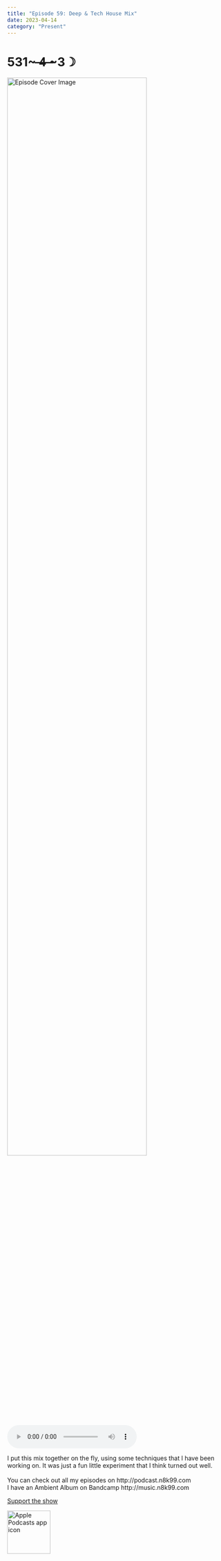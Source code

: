```yaml
---
title: "Episode 59: Deep & Tech House Mix"
date: 2023-04-14
category: "Present"
---
```

# 531~ ̶4̶ ̶~3☽
<img src="https://artwork.captivate.fm/d4424c7e-a69a-44f5-bf23-e880c1ea167b/60854458c4d1acdf4e1c2f79c4137142d85d78e379bdafbd69bd34c85f5819ad.jpg" alt="Episode Cover Image" width=80%/>
<audio controls>
  <source src="https://podcasts.captivate.fm/media/063e0550-bde0-4dc9-9bdf-54fa8c508cd1/12649309-episode-59-deep-tech-house-mix.mp3" type="audio/mpeg">
  Your browser does not support the audio element.
</audio>

<p>I put this mix together on the fly, using some techniques that I have been working on. It was just a fun little experiment that I think turned out well.<br/><br/>You can check out all my episodes on http://podcast.n8k99.com<br/>I have an Ambient Album on Bandcamp http://music.n8k99.com</p><a rel="payment" href="https://www.paypal.com/donate/?hosted_button_id=WX3GRUK5BHJLS">Support the show</a>

<a href="https://podcasts.apple.com/us/podcast/living-room-music/id1608791560?tscg=30200&itsct=podcast_box_appicon&ls=1&mttnsubad=1608791560" style="display: inline-block;"><img src="https://toolbox.marketingtools.apple.com/api/v2/badges/app-icon-podcasts/standard/en-us" alt="Apple Podcasts app icon" style="width: 100px; height: 100px; vertical-align: middle; object-fit: contain;" /></a>
    